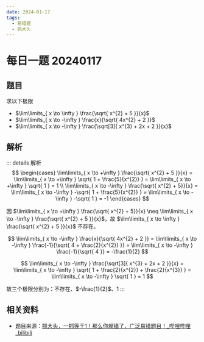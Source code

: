 ```yaml
---
date: 2024-01-17
tags:
  - 易错题
  - 抓大头
---
```


# 每日一题 20240117

## 题目

求以下极限 
- $\lim\limits_{ x \to \infty } \frac{\sqrt{ x^{2} + 5 }}{x}$
- $\lim\limits_{ x \to -\infty } \frac{x}{\sqrt{ 4x^{2} + 2 }}$
- $\lim\limits_{ x \to -\infty } \frac{\sqrt[3]{ x^{3} + 2x + 2 }}{x}$

## 解析

::: details 解析
$$
\begin{cases}
\lim\limits_{ x \to +\infty } \frac{\sqrt{ x^{2} + 5 }}{x} = \lim\limits_{ x \to +\infty } \sqrt{ 1 + \frac{5}{x^{2}} } = \lim\limits_{ x \to +\infty } \sqrt{ 1 } = 1 \\
\lim\limits_{ x \to -\infty } \frac{\sqrt{ x^{2} + 5}}{x} = \lim\limits_{ x \to -\infty } -\sqrt{ 1 + \frac{5}{x^{2}} } = \lim\limits_{ x \to -\infty } -\sqrt{ 1 } = -1
\end{cases}
$$

因 $\lim\limits_{ x \to +\infty } \frac{\sqrt{ x^{2} + 5}}{x} \neq \lim\limits_{ x \to -\infty } \frac{\sqrt{ x^{2} + 5 }}{x}$，故 $\lim\limits_{ x \to \infty } \frac{\sqrt{ x^{2} + 5 }}{x}$ 不存在。

$$
\lim\limits_{ x \to -\infty } \frac{x}{\sqrt{ 4x^{2} + 2 }} = \lim\limits_{ x \to -\infty } \frac{-1}{\sqrt{ 4 + \frac{2}{x^{2}} }} = \lim\limits_{ x \to -\infty } \frac{-1}{\sqrt{ 4 }} = -\frac{1}{2}
$$

$$
\lim\limits_{ x \to -\infty } \frac{\sqrt[3]{ x^{3} + 2x + 2 }}{x} = \lim\limits_{ x \to -\infty } \sqrt{ 1 + \frac{2}{x^{2}} + \frac{2}{x^{3}} } = \lim\limits_{ x \to -\infty } \sqrt{ 1 } = 1
$$

故三个极限分别为：不存在、$-\frac{1}{2}$、$1$
:::

## 相关资料

- 题目来源：[抓大头，一抓等于1！那么你就错了，广泛易错题目！_哔哩哔哩_bilibili](https://www.bilibili.com/video/BV11F411P7hv/?spm_id_from=333.788.recommend_more_video.-1&vd_source=c12a70ba8ec66c2777dce7b9d388d793)